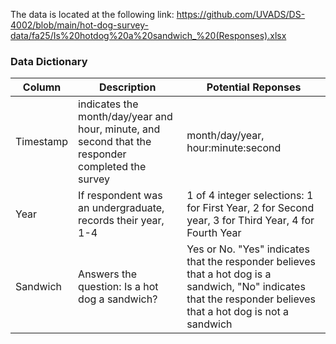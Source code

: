 The data is located at the following link: https://github.com/UVADS/DS-4002/blob/main/hot-dog-survey-data/fa25/Is%20hotdog%20a%20sandwich_%20(Responses).xlsx


### Data Dictionary
| Column| Description| Potential Reponses|                   
|-------|------------|-------------------|
| Timestamp | indicates the month/day/year and hour, minute, and second that the responder completed the survey |month/day/year, hour:minute:second|
| Year| If respondent was an undergraduate, records their year, 1-4 | 1 of 4 integer selections: 1 for First Year, 2 for Second year, 3 for Third Year, 4 for Fourth Year |
| Sandwich| Answers the question: Is a hot dog a sandwich?| Yes or No. "Yes" indicates that the responder believes that a hot dog is a sandwich, "No" indicates that the responder believes that a hot dog is not a sandwich |


